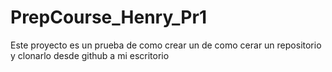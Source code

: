 # PrepCourse_Henry_Pr1
Este proyecto es un prueba de como crear un de como cerar un repositorio y clonarlo desde github a mi escritorio 
